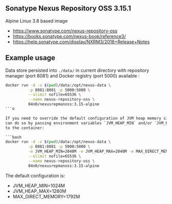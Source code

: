 ## Sonatype Nexus Repository OSS 3.15.1

Alpine Linux 3.8 based image

*   https://www.sonatype.com/nexus-repository-oss
*   https://books.sonatype.com/nexus-book/reference3/
*   https://help.sonatype.com/display/NXRM3/2018+Release+Notes

## Example usage

Data store persisted into `./data/` in current directory with repository
manager (port 8081) and Docker registry (port 5000) available :

```bash
docker run -d -v $(pwd)/data:/opt/nexus-data \
          -p 8081:8081 -p 5000:5000 \
          --ulimit nofile=65536 \
          --name nexus-repository-oss \
          04n0/nexusrepmanoss:3.15-alpine
```©

If you need to override the default configuration of JVM heap memory size, you
can do so by passing environment variables `JVM_HEAP_MIN` and/or `JVM_HEAP_MAX`
to the container:

```bash
docker run -d -v $(pwd)/data:/opt/nexus-data \
          -p 8081:8081 -p 5000:5000 \
          -e JVM_HEAP_MIN=2048M -e JVM_HEAP_MAX=2048M -e MAX_DIRECT_MEMORY=2048M \
          --ulimit nofile=65536 \
          --name nexus-repository-oss \
          04n0/nexusrepmanoss:3.15-alpine
```

The default configuration is:
*   JVM_HEAP_MIN=1024M
*   JVM_HEAP_MAX=1280M
*   MAX_DIRECT_MEMORY=1792M
